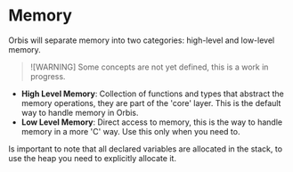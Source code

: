 # Memory

Orbis will separate memory into two categories: high-level and low-level memory.

> ![WARNING]
> Some concepts are not yet defined, this is a work in progress.

- **High Level Memory**: Collection of functions and types that abstract the memory operations, they are part of the 'core' layer.
                        This is the default way to handle memory in Orbis.
- **Low Level Memory**: Direct access to memory, this is the way to handle memory in a more 'C' way. Use this only when you need to.

Is important to note that all declared variables are allocated in the stack, to use the heap you need to explicitly allocate it.
